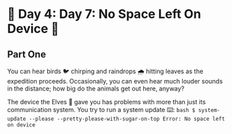# 🎄 Day 4: Day 7: No Space Left On Device 📂 

## Part One

You can hear birds 🐦 chirping and raindrops 🌧️ hitting leaves as the expedition proceeds. Occasionally, you can even hear much louder sounds in the distance; how big do the animals get out here, anyway?

The device the Elves 🧝 gave you has problems with more than just its communication system. You try to run a system update ⌨️:
    ```bash
    $ system-update --please --pretty-please-with-sugar-on-top
    Error: No space left on device
    ```